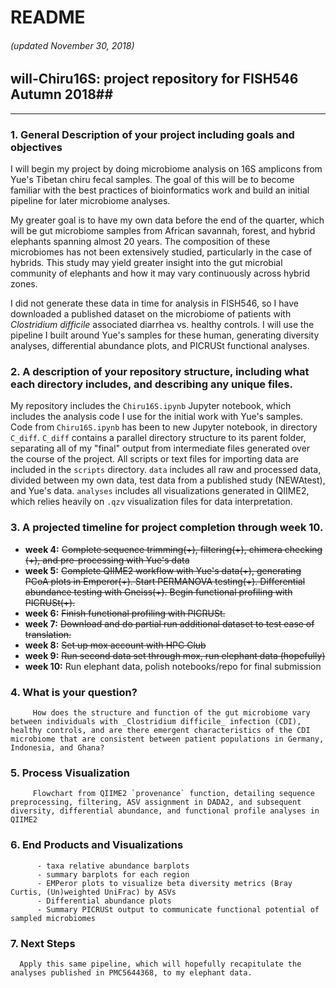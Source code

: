 # README
###### (updated November 30, 2018)

## will-Chiru16S: project repository for FISH546 Autumn 2018##

***

### 1. General Description of your project including goals and objectives

   I will begin my project by doing microbiome analysis on 16S amplicons from Yue's Tibetan chiru fecal samples. The goal of this will be to become familiar with the best practices of bioinformatics work and build an initial pipeline for later microbiome analyses.  
   
   My greater goal is to have my own data before the end of the quarter, which will be gut microbiome samples from African savannah, forest, and hybrid elephants spanning almost 20 years. The composition of these microbiomes has not been extensively studied, particularly in the case of hybrids. This study may yield greater insight into the gut microbial community of elephants and how it may vary continuously across hybrid zones.
   
   I did not generate these data in time for analysis in FISH546, so I have downloaded a published dataset on the microbiome of patients with _Clostridium difficile_ associated diarrhea vs. healthy controls. I will use the pipeline I built around Yue's samples for these human, generating diversity analyses, differential abundance plots, and PICRUSt functional analyses. 

### 2. A description of your repository structure, including what each directory includes, and describing any unique files.

My repository includes the `Chiru16S.ipynb` Jupyter notebook, which includes the analysis code I use for the initial work with Yue's samples. Code from `Chiru16S.ipynb` has been to new Jupyter notebook, in directory `C_diff`. `C_diff` contains a parallel directory structure to its parent folder, separating all of my "final" output from intermediate files generated over the course of the project. All scripts or text files for importing data are included in the `scripts` directory. `data` includes all raw and processed data, divided between my own data, test data from a published study (NEWAtest), and Yue's data. `analyses` includes all visualizations generated in QIIME2, which relies heavily on `.qzv` visualization files for data interpretation.

### 3. A projected timeline for project completion through week 10.

  *  **week 4:** ~~Complete sequence trimming(+), filtering(+), chimera checking (+), and pre-processing with Yue's data~~
  *  **week 5:** ~~Complete QIIME2 workflow with Yue's data(+), generating PCoA plots in Emperor(+). Start PERMANOVA testing(+). Differential abundance testing with Gneiss(+). Begin functional profiling with PICRUSt(+).~~
  *  **week 6:** ~~Finish functional profiling with PICRUSt.~~
  *  **week 7:** ~~Download and do partial run additional dataset to test ease of translation.~~
  *  **week 8:** ~~Set up mox account with HPC Club~~
  *  **week 9:** ~~Run second data set through mox, run elephant data (hopefully)~~
  *  **week 10:** Run elephant data, polish notebooks/repo for final submission
  
### 4. What is your question? 
         How does the structure and function of the gut microbiome vary between individuals with _Clostridium difficile_ infection (CDI), healthy controls, and are there emergent characteristics of the CDI microbiome that are consistent between patient populations in Germany, Indonesia, and Ghana?
### 5. Process Visualization
         Flowchart from QIIME2 `provenance` function, detailing sequence preprocessing, filtering, ASV assignment in DADA2, and subsequent diversity, differential abundance, and functional profile analyses in QIIME2
### 6. End Products and Visualizations
          - taxa relative abundance barplots
          - summary barplots for each region
          - EMPeror plots to visualize beta diversity metrics (Bray Curtis, (Un)weighted UniFrac) by ASVs
          - Differential abundance plots
          - Summary PICRUSt output to communicate functional potential of sampled microbiomes
### 7. Next Steps
      Apply this same pipeline, which will hopefully recapitulate the analyses published in PMC5644368, to my elephant data.
